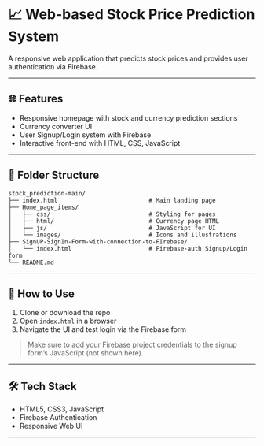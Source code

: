 # 📈 Web-based Stock Price Prediction System

A responsive web application that predicts stock prices and provides user authentication via Firebase.

---

## 🌐 Features

- Responsive homepage with stock and currency prediction sections
- Currency converter UI
- User Signup/Login system with Firebase
- Interactive front-end with HTML, CSS, JavaScript

---

## 📁 Folder Structure

```
stock_prediction-main/
├── index.html                          # Main landing page
├── Home_page_items/
│   ├── css/                            # Styling for pages
│   ├── html/                           # Currency page HTML
│   ├── js/                             # JavaScript for UI
│   └── images/                         # Icons and illustrations
├── SignUP-SignIn-Form-with-connection-to-FIrebase/
│   └── index.html                      # Firebase-auth Signup/Login form
└── README.md
```

---

## 🧪 How to Use

1. Clone or download the repo
2. Open `index.html` in a browser
3. Navigate the UI and test login via the Firebase form

> Make sure to add your Firebase project credentials to the signup form’s JavaScript (not shown here).

---

## 🛠 Tech Stack

- HTML5, CSS3, JavaScript
- Firebase Authentication
- Responsive Web UI

---

